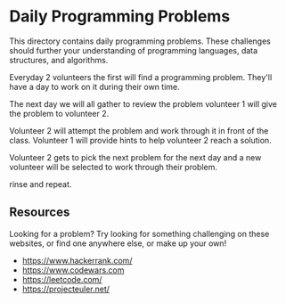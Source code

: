 # Daily Programming Problems
This directory contains daily programming problems. These challenges should further
your understanding of programming languages, data structures, and algorithms.

Everyday 2 volunteers the first will find a programming problem. They'll have a day to work
on it during their own time. 

The next day we will all gather to review the problem volunteer 1 will give the problem to volunteer 2. 

Volunteer 2 will attempt the problem and work through it in front of the class.
Volunteer 1 will provide hints to help volunteer 2 reach a solution. 

Volunteer 2 gets to pick the next problem for the next day and a new volunteer will be selected to work through their problem. 

rinse and repeat.


## Resources
Looking for a problem? Try looking for something challenging on these websites,
or find one anywhere else, or make up your own!

* <https://www.hackerrank.com/>
* <https://www.codewars.com>
* <https://leetcode.com/>
* <https://projecteuler.net/>

